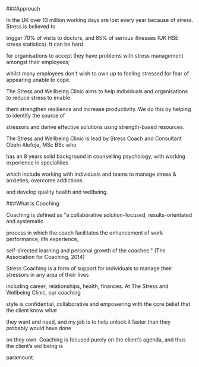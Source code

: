 ###Approuch

In the UK over 13 million working days are lost every year because of stress. Stress is believed to

trigger 70% of visits to doctors, and 85% of serious illnesses (UK HSE stress statistics). It can be hard

for organisations to accept they have problems with stress management amongst their employees;

whilst many employees don't wish to own up to feeling stressed for fear of appearing unable to cope.

The Stress and Wellbeing Clinic aims to help individuals and organisations to reduce stress to enable

them strengthen resilience and increase productivity. We do this by helping to identify the source of

stressors and derive effective solutions using strength-based resources.

The Stress and Wellbeing Clinic is lead by Stress Coach and Consultant Obehi Alofoje, MSc BSc who

has an 8 years solid background in counselling psychology, with working experience in specialities

which include working with individuals and teams to manage stress & anxieties, overcome addictions

and develop quality health and wellbeing.


###What is Coaching

Coaching is defined as “a collaborative solution-focused, results-orientated and systematic

process in which the coach facilitates the enhancement of work performance, life experience,

self-directed learning and personal growth of the coachee." (The Association for Coaching, 2014)

Stress Coaching is a form of support for individuals to manage their stressors in any area of their lives

including career, relationships, health, finances. At The Stress and Wellbeing Clinic, our coaching

style is confidential, collaborative and empowering with the core belief that the client know what

they want and need, and my job is to help unlock it faster than they probably would have done

on they own. Coaching is focused purely on the client’s agenda, and thus the client’s wellbeing is

paramount.
